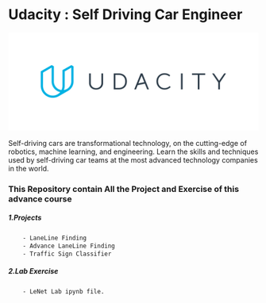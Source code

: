 # Udacity : Self Driving Car Engineer 

![udacity](https://github.com/Chirag078/Udacity_SelfDrivingCar_Engineer/blob/master/Udacity_logo.png?raw=true)

Self-driving cars are transformational technology, on the cutting-edge of robotics, machine learning, and engineering. Learn the skills and techniques used by self-driving car teams at the most advanced technology companies in the world.


### This Repository contain All the Project and Exercise of this advance course
##### 1.Projects
        - LaneLine Finding 
		- Advance LaneLine Finding 
		- Traffic Sign Classifier
		
##### 2.Lab Exercise
        - LeNet Lab ipynb file.



